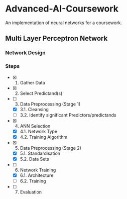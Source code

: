 # Advanced-AI-Coursework
An implementation of neural networks for a coursework.

## Multi Layer Perceptron Network

### Network Design



### Steps

- [x] 1. Gather Data
- [x] 2. Select Predictand(s)
- [ ] 3. Data Preprocessing (Stage 1)
    - [x] 3.1. Cleansing
    - [ ] 3.2. Identify significant Predictors/predictands
- [x] 4. ANN Selection
    - [x] 4.1. Network Type
    - [x] 4.2. Training Algorithm
- [x] 5. Data Preprocessing (Stage 2)
    - [x] 5.1. Standardisation
    - [x] 5.2. Data Sets
- [ ] 6. Network Training
    - [x] 6.1. Architecture
    - [ ] 6.2. Training
- [ ] 7. Evaluation
